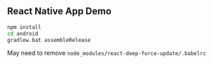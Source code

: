 ## React Native App Demo

```bash
npm install
cd android
gradlew.bat assembleRelease
```

May need to remove `node_modules/react-deep-force-update/.babelrc`